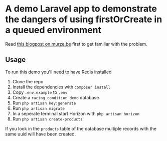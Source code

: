 # A demo Laravel app to demonstrate the dangers of using firstOrCreate in a queued environment

Read [this blogpost on murze.be](https://murze.be/breaking-laravels-firstorcreate-using-race-conditions) first to get familiar with the problem.

## Usage

To run this demo you'll need to have Redis installed

1. Clone the repo
2. Install the dependencies with `composer install`
3. Copy `.env.example` to `.env`
4. Create a `racing_condition_demo` database
5. Run `php artisan key:generate`
6. Run `php artisan migrate`
7. In a seperate terminal start Horizon with `php artisan horizon`
8. Run `php artisan create-products`

If you look in the `products` table of the database multiple records with the same uuid will have been created.
